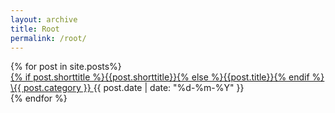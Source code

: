 ```yaml
---
layout: archive
title: Root
permalink: /root/
---
```


<section class="site-archive">
  <div class="home-group">
    {% for post in site.posts%}
      <div class="archive-list">
        <div class="archive-title"><a href="{{ post.url }}">
          {% if post.shorttitle %}{{post.shorttitle}}{% else %}{{post.title}}{% endif %}
          </a>
        </div>
        <div class="archive-date"><a href="/{{ post.category }}">\{{ post.category }} </a> {{ post.date | date: "%d-%m-%Y" }}</div>
      </div>
    {% endfor %}
  </div>
</section>
